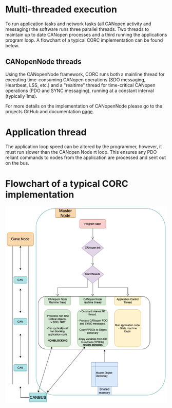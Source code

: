 # Multi-threaded execution

To run application tasks and network tasks (all CANopen activity and messaging) the software runs three parallel threads. Two threads to maintain up to date CANopen processes and a third running the applications program loop. A flowchart of a typical CORC implementation can be found below.

## CANopenNode threads

Using the CANopenNode framework, CORC runs both a mainline thread for executing time-consuming CANopen operations (SDO messaging, Heartbeat, LSS, etc.) and a "realtime" thread for time-critical CANopen operations (PDO and SYNC messaging), running at a constant interval (typically 1ms).

For more details on the implementation of CANopenNode please go to the projects GitHub and documentation [page](https://github.com/CANopenNode/CANopenNode).

# Application thread

The application loop speed can be altered by the programmer, however, it must run slower than the CANopen Node rt loop. This ensures any PDO reliant commands to nodes from the application are processed and sent out on the bus.

<!-- \todo: test and document accurte method for max and min program loop speed plus associated issues when approaching max (jitter etc.)-->

# Flowchart of a typical CORC implementation

![Flow Chart](img/CORC_flow_chart.png)
